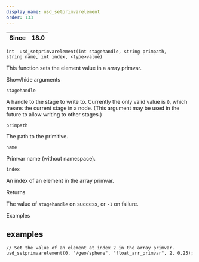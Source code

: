 ```yaml
---
display_name: usd_setprimvarelement
order: 133
---
```

| Since | 18.0 |
| --- | --- |

`int  usd_setprimvarelement(int stagehandle, string primpath, string name, int index, <type>value)`

This function sets the element value in a array primvar.

Show/hide arguments

`stagehandle`

A handle to the stage to write to. Currently the only valid value is `0`, which means the current stage in a node. (This argument may be used in the future to allow writing to other stages.)

`primpath`

The path to the primitive.

`name`

Primvar name (without namespace).

`index`

An index of an element in the array primvar.

Returns

The value of `stagehandle` on success, or `-1` on failure.

Examples

## examples

```vex
// Set the value of an element at index 2 in the array primvar.
usd_setprimvarelement(0, "/geo/sphere", "float_arr_primvar", 2, 0.25);

```
